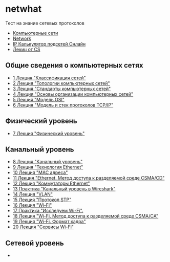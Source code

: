 # netwhat

Тест на знание сетевых протоколов

* [Компьютерные сети](https://www.asozykin.ru/courses/networks_online)
* [Network](https://github.com/markveligod/netwhat/blob/master/README.md)
* [IP Калькулятор подсетей Онлайн](http://infocisco.ru/ip_calculator.php)
* [Лекиц от  CS](https://www.youtube.com/watch?v=BJSITWkSDQg&t=71s)
 ## Общие сведения о компьютерных сетях

* [1 Лекция "Классификация сетей"](https://github.com/ifanzilka/netwhat/blob/main/lection_PDF/1.network_types.pdf)
* [2 Лекция "Топологии компьютерных сетей"](https://github.com/ifanzilka/netwhat/blob/main/lection_PDF/2.network_topologies.pdf)
* [3 Лекция "Стандарты компьютерных сетей"](https://github.com/ifanzilka/netwhat/blob/main/lection_PDF/3.network_standards.pdf)
* [4 Лекция "Основы организации компьютерных сетей"](https://github.com/ifanzilka/netwhat/blob/main/lection_PDF/4.network_layers.pdf)
* [5 Лекция "Модель OSI" ](https://github.com/ifanzilka/netwhat/blob/main/lection_PDF/5.osi_model.pdf)
* [6 Лекция "Модель и стек протоколов TCP/IP"](https://github.com/ifanzilka/netwhat/blob/main/lection_PDF/6.tcp-ip_stack.pdf)

## Физический уровень
* [7 Лекция "Физический уровень" ](https://github.com/ifanzilka/netwhat/blob/main/lection_PDF/physical_layer.pdf)
## Канальный уровень
* [8 Лекция "Канальный уровень"](https://github.com/ifanzilka/netwhat/blob/main/lection_PDF/8%20.data_link_layer.pdf)
* [9 Лекция "Технология Ethernet"](https://github.com/ifanzilka/netwhat/blob/main/lection_PDF/9%20ethernet.pdf)
* [10 Лекция "MAC адреса"](https://github.com/ifanzilka/netwhat/blob/main/lection_PDF/10%20mac_addresses.pdf)
* [11 Лекция "Ethernet. Метод доступа к разделяемой среде CSMA/CD"](https://github.com/ifanzilka/netwhat/blob/main/lection_PDF/11%20ethernet_csmacd.pdf)
* [12 Лекция "Коммутаторы Ethernet"](https://github.com/ifanzilka/netwhat/blob/main/lection_PDF/12%20ethernet_switches.pdf)
* [13 Практика "Канальный уровень в Wireshark"]()
* [14 Лекция "VLAN"](https://github.com/ifanzilka/netwhat/blob/main/lection_PDF/14%20vlan.pdf)
* [15 Лекция "Протокол STP"](https://github.com/ifanzilka/netwhat/blob/main/lection_PDF/15%20stp.pdf)
* [16 Лекция "Wi-Fi"](https://github.com/ifanzilka/netwhat/blob/main/lection_PDF/16%20wi-fi.pdf)
* [17 Практика "Исследуем Wi-Fi".]()
* [18 Лекция "Wi-Fi. Метод доступа к разделяемой среде CSMA/CA"](https://github.com/ifanzilka/netwhat/blob/main/lection_PDF/18%20wi-fi_mac.pdf)
* [19 Лекция "Wi-Fi. Формат кадра"](https://github.com/ifanzilka/netwhat/blob/main/lection_PDF/19%20wi-fi_frame.pdf)
* [20 Лекция "Сервисы Wi-Fi"](https://github.com/ifanzilka/netwhat/blob/main/lection_PDF/20%20wi-fi_services.pdf)
## Сетевой уровень
* []()
